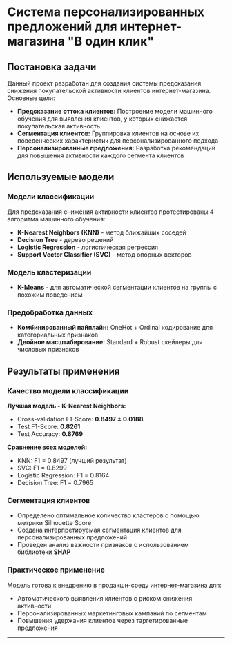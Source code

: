 # Система персонализированных предложений для интернет-магазина "В один клик"

## Постановка задачи

Данный проект разработан для создания системы предсказания снижения покупательской активности клиентов интернет-магазина. Основные цели:

- **Предсказание оттока клиентов:** Построение модели машинного обучения для выявления клиентов, у которых снижается покупательская активность
- **Сегментация клиентов:** Группировка клиентов на основе их поведенческих характеристик для персонализированного подхода
- **Персонализированные предложения:** Разработка рекомендаций для повышения активности каждого сегмента клиентов

## Используемые модели

### Модели классификации
Для предсказания снижения активности клиентов протестированы 4 алгоритма машинного обучения:
- **K-Nearest Neighbors (KNN)** - метод ближайших соседей
- **Decision Tree** - дерево решений  
- **Logistic Regression** - логистическая регрессия
- **Support Vector Classifier (SVC)** - метод опорных векторов

### Модель кластеризации
- **K-Means** - для автоматической сегментации клиентов на группы с похожим поведением

### Предобработка данных
- **Комбинированный пайплайн:** OneHot + Ordinal кодирование для категориальных признаков
- **Двойное масштабирование:** Standard + Robust скейлеры для числовых признаков

## Результаты применения

### Качество модели классификации
**Лучшая модель - K-Nearest Neighbors:**
- Cross-validation F1-Score: **0.8497 ± 0.0188**
- Test F1-Score: **0.8261** 
- Test Accuracy: **0.8769**

**Сравнение всех моделей:**
- KNN: F1 = 0.8497 (лучший результат)
- SVC: F1 = 0.8299
- Logistic Regression: F1 = 0.8164
- Decision Tree: F1 = 0.7965

### Сегментация клиентов
- Определено оптимальное количество кластеров с помощью метрики Silhouette Score
- Создана интерпретируемая сегментация клиентов для персонализированных предложений
- Проведен анализ важности признаков с использованием библиотеки **SHAP**

### Практическое применение
Модель готова к внедрению в продакшн-среду интернет-магазина для:
- Автоматического выявления клиентов с риском снижения активности
- Персонализированных маркетинговых кампаний по сегментам
- Повышения удержания клиентов через таргетированные предложения

---
